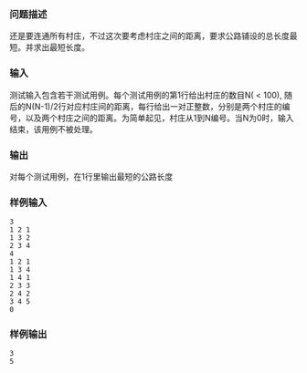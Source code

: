 ### 问题描述

还是要连通所有村庄，不过这次要考虑村庄之间的距离，要求公路铺设的总长度最短。并求出最短长度。

### 输入

测试输入包含若干测试用例。每个测试用例的第1行给出村庄的数目N( < 100), 随后的N(N-1)/2行对应村庄间的距离，每行给出一对正整数，分别是两个村庄的编号，以及两个村庄之间的距离。为简单起见，村庄从1到N编号。当N为0时，输入结束，该用例不被处理。

### 输出

对每个测试用例，在1行里输出最短的公路长度

### 样例输入

```
3
1 2 1
1 3 2
2 3 4
4
1 2 1
1 3 4
1 4 1
2 3 3
2 4 2
3 4 5
0
```

### 样例输出

```
3
5
```